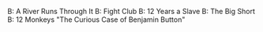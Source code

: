 B: A River Runs Through It
B: Fight Club
B: 12 Years a Slave
B: The Big Short
B: 12 Monkeys
"The Curious Case of Benjamin Button"
